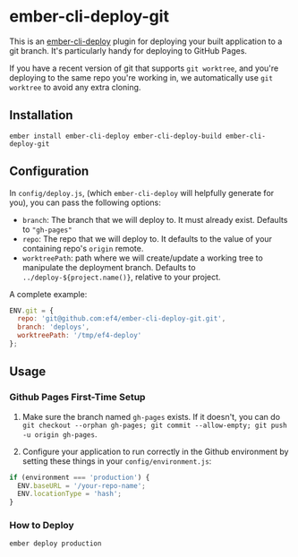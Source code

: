 # ember-cli-deploy-git

This is an [ember-cli-deploy](http://ember-cli.github.io/ember-cli-deploy/) plugin for deploying your built application to a git branch. It's particularly handy for deploying to GitHub Pages.

If you have a recent version of git that supports `git worktree`, and you're deploying to the same repo you're working in, we automatically use `git worktree` to avoid any extra cloning.

## Installation

`ember install ember-cli-deploy ember-cli-deploy-build ember-cli-deploy-git`

## Configuration

In `config/deploy.js`, (which `ember-cli-deploy` will helpfully generate for you), you can pass the following options:

 - `branch`: The branch that we will deploy to. It must already exist. Defaults to `"gh-pages"`
 - `repo`: The repo that we will deploy to. It defaults to the value of your containing repo's `origin` remote.
 - `worktreePath`: path where we will create/update a working tree to manipulate the deployment branch. Defaults to `../deploy-${project.name()}`, relative to your project.

A complete example:

```js
ENV.git = {
  repo: 'git@github.com:ef4/ember-cli-deploy-git.git',
  branch: 'deploys',
  worktreePath: '/tmp/ef4-deploy'
};
```

## Usage

### Github Pages First-Time Setup

1. Make sure the branch named `gh-pages` exists. If it doesn't, you can do `git checkout --orphan gh-pages; git commit --allow-empty; git push -u origin gh-pages`.

2. Configure your application to run correctly in the Github environment by setting these things in your `config/environment.js`:

```js
if (environment === 'production') {
  ENV.baseURL = '/your-repo-name';
  ENV.locationType = 'hash';
}
```


### How to Deploy

`ember deploy production`
